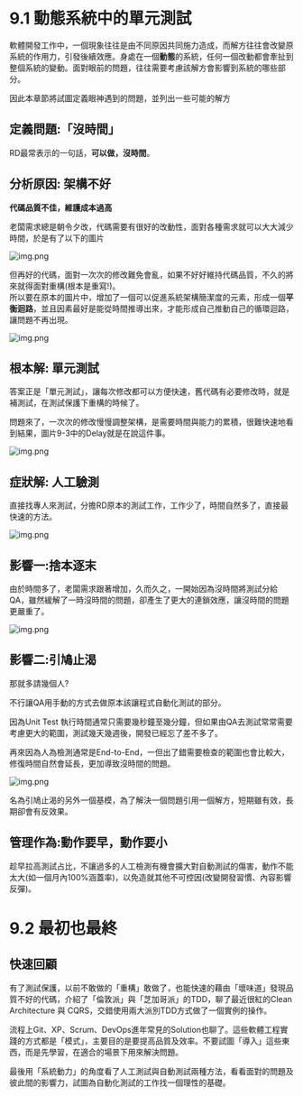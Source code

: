 # 9.1 動態系統中的單元測試  
軟體開發工作中，一個現象往往是由不同原因共同施力造成，而解方往往會改變原系統的作用力，引發後續效應。身處在一個**動態**的系統，任何一個改動都會牽扯到整個系統的變動。面對眼前的問題，往往需要考慮該解方會影響到系統的哪些部分。

因此本章節將試圖定義眼神遇到的問題，並列出一些可能的解方
## 定義問題:「沒時間」
RD最常表示的一句話，**可以做，沒時間**。

## 分析原因: 架構不好
**代碼品質不佳，維護成本過高**  

老闆需求總是朝令夕改，代碼需要有很好的改動性，面對各種需求就可以大大減少時間，於是有了以下的圖片

![img.png](images/9-1.png)

但再好的代碼，面對一次次的修改難免會亂，如果不好好維持代碼品質，不久的將來就得面對重構(根本是重寫!)。  
所以要在原本的圖片中，增加了一個可以促進系統架構簡潔度的元素，形成一個**平衡迴路**，並且因素最好是能從時間推導出來，才能形成自己推動自己的循環迴路，讓問題不再出現。

![img.png](images/9-2.png)

## 根本解: 單元測試
答案正是「單元測試」，讓每次修改都可以方便快速，舊代碼有必要修改時，就是補測試，在測試保護下重構的時候了。

問題來了，一次次的修改慢慢調整架構，是需要時間與能力的累積，很難快速地看到結果，圖片9-3中的Delay就是在說這件事。

![img.png](images/9-3.png)

## 症狀解: 人工驗測
直接找專人來測試，分擔RD原本的測試工作，工作少了，時間自然多了，直接最快速的方法。

![img.png](images/9-4.png)

## 影響一:捨本逐末
由於時間多了，老闆需求跟著增加，久而久之，一開始因為沒時間將測試分給QA，雖然緩解了一時沒時間的問題，卻產生了更大的連鎖效應，讓沒時間的問題更嚴重了。

![img.png](images/9-5.png)

## 影響二:引鳩止渴
那就多請幾個人?

不行讓QA用手動的方式去做原本該讓程式自動化測試的部分。

因為Unit Test 執行時間通常只需要幾秒鐘至幾分鐘，但如果由QA去測試常常需要考慮更大的範圍，測試幾天幾週後，開發已經忘了差不多了。

再來因為人為檢測通常是End-to-End，一但出了錯需要檢查的範圍也會比較大，修復時間自然會延長，更加導致沒時間的問題。

![img.png](images/9-6.png)

名為引鳩止渴的另外一個基模，為了解決一個問題引用一個解方，短期雖有效，長期卻會有反效果。

## 管理作為:動作要早，動作要小
趁早拉高測試占比，不讓過多的人工檢測有機會擴大對自動測試的傷害，動作不能太大(如一個月內100%涵蓋率)，以免造就其他不可控因(改變開發習慣、內容影響反彈)。

# 9.2 最初也最終
## 快速回顧
有了測試保護，以前不敢做的「重構」敢做了，也能快速的藉由「壞味道」發現品質不好的代碼，介紹了「倫敦派」與「芝加哥派」的TDD，聊了最近很紅的Clean Architecture 與 CQRS，交錯使用兩大派別TDD方式做了一個實例的操作。

流程上Git、XP、Scrum、DevOps進年常見的Solution也聊了。這些軟體工程實踐的方式都是「模式」，主要目的是要提高品質及效率。不要試圖「導入」這些東西，而是先學習，在適合的場景下用來解決問題。

最後用「系統動力」的角度看了人工測試與自動測試兩種方法，看看面對的問題及彼此間的影響力，試圖為自動化測試的工作找一個理性的基礎。
